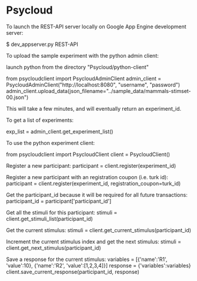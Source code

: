 Psycloud
========

To launch the REST-API server locally on Google App Engine development server:

$ dev_appserver.py REST-API

To upload the sample experiment with the python admin client:

launch python from the directory "Psycloud/python-client"

from psycloudclient import PsycloudAdminClient
admin_client = PsycloudAdminClient("http://localhost:8080", "username", "password")
admin_client.upload_data(json_filename="../sample_data/mammals-stimset-00.json")

This will take a few minutes, and will eventually return an experiment_id.

To get a list of experiments:

exp_list = admin_client.get_experiment_list()


To use the python experiment client:

from psycloudclient import PsycloudClient
client = PsycloudClient()

Register a new participant:
participant = client.register(experiment_id)

Register a new participant with an registration coupon (i.e. turk id):
participant = client.register(experiment_id, registration_coupon=turk_id)

Get the participant_id because it will be required for all future transactions:
participant_id = participant['participant_id']

Get all the stimuli for this participant:
stimuli = client.get_stimuli_list(participant_id)

Get the current stimulus:
stimuli = client.get_current_stimulus(participant_id)

Increment the current stimulus index and get the next stimulus:
stimuli = client.get_next_stimulus(participant_id)

Save a response for the current stimulus:
variables = [{'name':'R1', 'value':10}, {'name':'R2', 'value':[1,2,3,4]}]
response = {'variables':variables}
client.save_current_response(participant_id, response)




